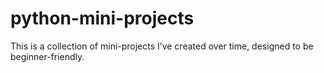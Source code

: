 # python-mini-projects
This is a collection of mini-projects I’ve created over time, designed to be beginner-friendly.
